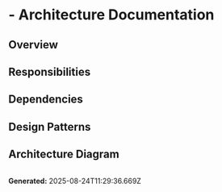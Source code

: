 
#  - Architecture Documentation

## Overview


## Responsibilities


## Dependencies


## Design Patterns


## Architecture Diagram
```mermaid

```

**Generated:** 2025-08-24T11:29:36.669Z

